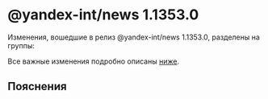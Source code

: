 # @yandex-int/news 1.1353.0

<!-- ЧЕЛОВЕЧЕСКОЕ ВСТУПЛЕНИЕ -->

Изменения, вошедшие в релиз @yandex-int/news 1.1353.0, разделены на группы:

Все важные изменения подробно описаны [ниже](#Пояснения).

## Пояснения

